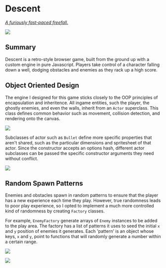 
# Descent

[*A furiously fast-paced freefall.*](www.lschraier/Descent)

![](https://66.media.tumblr.com/3f3adbd5866f0f327cecf9bbd4e0dd83/tumblr_pqc8pa5A8l1wejsx8o1_1280.gif)

## Summary

Descent is a retro-style browser game, built from the ground up with a custom engine in pure Javascript. Players take control of a character falling down a well, dodging obstacles and enemies as they rack up a high score.

## Object Oriented Design

The engine I designed for this game sticks closely to the OOP principles of encapsulation and inheritence. All ingame entities, such the player, the ghostly enemies, and even the walls, inherit from an `Actor` superclass. This class defines common behavior such as movement, collision detection, and rendering onto the canvas.

![](https://66.media.tumblr.com/48862073f260011465c01d8ecc1c3d24/tumblr_pqcc4f7qaZ1wejsx8o1_500.png)

Subclasses of actor such as `Bullet` define more specific properties that aren't shared, such as the particular dimensions and spritesheet of that actor. Since the constructor accepts an options hash, different actor subclasses can be passed the specific constructor arguments they need without conflict.

![](https://66.media.tumblr.com/1e79fd55579e64d603e67a5f745e8441/tumblr_pqcc4f7qaZ1wejsx8o2_500.png)

## Random Spawn Patterns

Enemies and obstacles spawn in random patterns to ensure that the player has a new experience each time they play. However, true randomness leads to poor play experience, so I opted to implement a much more controlled kind of randomness by creating `Factory` classes.

For example, `EnemyFactory` generate arrays of `Enemy` instances to be added to the play area. The factory has a list of patterns it uses to seed the initial `x` and `y` position of enemies it generates. Each 'pattern' is an object whose keys, `x` and `y`, point to functions that will randomly generate a number within a certain range.

![](https://66.media.tumblr.com/567ecb0e12b7f2c717c974b2b92eb028/tumblr_pqccr4kNsP1wejsx8o1_1280.png)

![](https://66.media.tumblr.com/60f75b9d8490c0c12100f2dcfdafae53/tumblr_pqcctrw4ca1wejsx8o1_1280.png)
